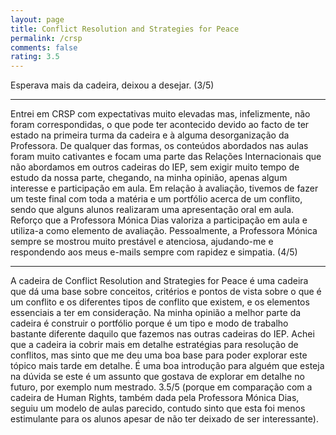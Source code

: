 ```yaml
---
layout: page
title: Conflict Resolution and Strategies for Peace
permalink: /crsp
comments: false
rating: 3.5
---
```


Esperava mais da cadeira, deixou a desejar. (3/5)

---

Entrei em CRSP com expectativas muito elevadas mas, infelizmente, não foram correspondidas, o que pode ter acontecido devido ao facto de ter estado na primeira turma da cadeira e à alguma desorganização da Professora. De qualquer das formas, os conteúdos abordados nas aulas foram muito cativantes e focam uma parte das Relações Internacionais que não abordamos em outros cadeiras do IEP, sem exigir muito tempo de estudo da nossa parte, chegando, na minha opinião, apenas algum interesse e participação em aula.
Em relação à avaliação, tivemos de fazer um teste final com toda a matéria e um portfólio acerca de um conflito, sendo que alguns alunos realizaram uma apresentação oral em aula. Reforço que a Professora Mónica Dias valoriza a participação em aula e utiliza-a como elemento de avaliação. Pessoalmente, a Professora Mónica sempre se mostrou muito prestável e atenciosa, ajudando-me e respondendo aos meus e-mails sempre com rapidez e simpatia. (4/5)

---

A cadeira de Conflict Resolution and Strategies for Peace é uma cadeira que dá uma base sobre conceitos, critérios e pontos de vista sobre o que é um conflito e os diferentes tipos de conflito que existem, e os elementos essenciais a ter em consideração. Na minha opinião a melhor parte da cadeira é construir o portfólio porque é um tipo e modo de trabalho bastante diferente daquilo que fazemos nas outras cadeiras do IEP. Achei que a cadeira ia cobrir mais em detalhe estratégias para resolução de conflitos, mas sinto que me deu uma boa base para poder explorar este tópico mais tarde em detalhe. É uma boa introdução para alguém que esteja na dúvida se este é um assunto que gostava de explorar em detalhe no futuro, por exemplo num mestrado. 3.5/5 (porque em comparação com a cadeira de Human Rights, também dada pela Professora Mónica Dias, seguiu um modelo de aulas parecido, contudo sinto que esta foi menos estimulante para os alunos apesar de não ter deixado de ser interessante).
